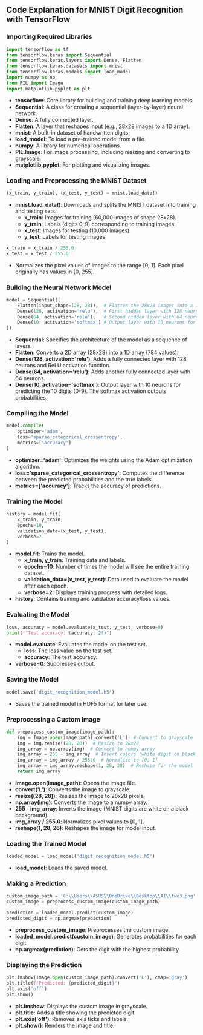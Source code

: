 
## Code Explanation for MNIST Digit Recognition with TensorFlow

### Importing Required Libraries
```python
import tensorflow as tf
from tensorflow.keras import Sequential
from tensorflow.keras.layers import Dense, Flatten
from tensorflow.keras.datasets import mnist
from tensorflow.keras.models import load_model
import numpy as np
from PIL import Image
import matplotlib.pyplot as plt
```
- **tensorflow**: Core library for building and training deep learning models.
- **Sequential**: A class for creating a sequential (layer-by-layer) neural network.
- **Dense**: A fully connected layer.
- **Flatten**: A layer that reshapes input (e.g., 28x28 images to a 1D array).
- **mnist**: A built-in dataset of handwritten digits.
- **load_model**: To load a pre-trained model from a file.
- **numpy**: A library for numerical operations.
- **PIL.Image**: For image processing, including resizing and converting to grayscale.
- **matplotlib.pyplot**: For plotting and visualizing images.

### Loading and Preprocessing the MNIST Dataset
```python
(x_train, y_train), (x_test, y_test) = mnist.load_data()
```
- **mnist.load_data()**: Downloads and splits the MNIST dataset into training and testing sets.
  - **x_train**: Images for training (60,000 images of shape 28x28).
  - **y_train**: Labels (digits 0-9) corresponding to training images.
  - **x_test**: Images for testing (10,000 images).
  - **y_test**: Labels for testing images.

```python
x_train = x_train / 255.0
x_test = x_test / 255.0
```
- Normalizes the pixel values of images to the range [0, 1]. Each pixel originally has values in [0, 255].

### Building the Neural Network Model
```python
model = Sequential([
    Flatten(input_shape=(28, 28)),  # Flatten the 28x28 images into a 1D array
    Dense(128, activation='relu'),  # First hidden layer with 128 neurons
    Dense(64, activation='relu'),   # Second hidden layer with 64 neurons
    Dense(10, activation='softmax') # Output layer with 10 neurons for 10 classes
])
```
- **Sequential**: Specifies the architecture of the model as a sequence of layers.
- **Flatten**: Converts a 2D array (28x28) into a 1D array (784 values).
- **Dense(128, activation='relu')**: Adds a fully connected layer with 128 neurons and ReLU activation function.
- **Dense(64, activation='relu')**: Adds another fully connected layer with 64 neurons.
- **Dense(10, activation='softmax')**: Output layer with 10 neurons for predicting the 10 digits (0-9). The softmax activation outputs probabilities.

### Compiling the Model
```python
model.compile(
    optimizer='adam',
    loss='sparse_categorical_crossentropy',
    metrics=['accuracy']
)
```
- **optimizer='adam'**: Optimizes the weights using the Adam optimization algorithm.
- **loss='sparse_categorical_crossentropy'**: Computes the difference between the predicted probabilities and the true labels.
- **metrics=['accuracy']**: Tracks the accuracy of predictions.

### Training the Model
```python
history = model.fit(
    x_train, y_train,
    epochs=10,
    validation_data=(x_test, y_test),
    verbose=2
)
```
- **model.fit**: Trains the model.
  - **x_train, y_train**: Training data and labels.
  - **epochs=10**: Number of times the model will see the entire training dataset.
  - **validation_data=(x_test, y_test)**: Data used to evaluate the model after each epoch.
  - **verbose=2**: Displays training progress with detailed logs.
- **history**: Contains training and validation accuracy/loss values.

### Evaluating the Model
```python
loss, accuracy = model.evaluate(x_test, y_test, verbose=0)
print(f"Test accuracy: {accuracy:.2f}")
```
- **model.evaluate**: Evaluates the model on the test set.
  - **loss**: The loss value on the test set.
  - **accuracy**: The test accuracy.
- **verbose=0**: Suppresses output.

### Saving the Model
```python
model.save('digit_recognition_model.h5')
```
- Saves the trained model in HDF5 format for later use.

### Preprocessing a Custom Image
```python
def preprocess_custom_image(image_path):
    img = Image.open(image_path).convert('L')  # Convert to grayscale
    img = img.resize((28, 28))  # Resize to 28x28
    img_array = np.array(img)  # Convert to numpy array
    img_array = 255 - img_array  # Invert colors (white digit on black background)
    img_array = img_array / 255.0  # Normalize to [0, 1]
    img_array = img_array.reshape(1, 28, 28)  # Reshape for the model
    return img_array
```
- **Image.open(image_path)**: Opens the image file.
- **convert('L')**: Converts the image to grayscale.
- **resize((28, 28))**: Resizes the image to 28x28 pixels.
- **np.array(img)**: Converts the image to a numpy array.
- **255 - img_array**: Inverts the image (MNIST digits are white on a black background).
- **img_array / 255.0**: Normalizes pixel values to [0, 1].
- **reshape(1, 28, 28)**: Reshapes the image for model input.

### Loading the Trained Model
```python
loaded_model = load_model('digit_recognition_model.h5')
```
- **load_model**: Loads the saved model.

### Making a Prediction
```python
custom_image_path = 'C:\\Users\\ASUS\\OneDrive\\Desktop\\AI\\two3.png'  # Replace with your image path
custom_image = preprocess_custom_image(custom_image_path)

prediction = loaded_model.predict(custom_image)
predicted_digit = np.argmax(prediction)
```
- **preprocess_custom_image**: Preprocesses the custom image.
- **loaded_model.predict(custom_image)**: Generates probabilities for each digit.
- **np.argmax(prediction)**: Gets the digit with the highest probability.

### Displaying the Prediction
```python
plt.imshow(Image.open(custom_image_path).convert('L'), cmap='gray')
plt.title(f"Predicted: {predicted_digit}")
plt.axis('off')
plt.show()
```
- **plt.imshow**: Displays the custom image in grayscale.
- **plt.title**: Adds a title showing the predicted digit.
- **plt.axis('off')**: Removes axis ticks and labels.
- **plt.show()**: Renders the image and title.
